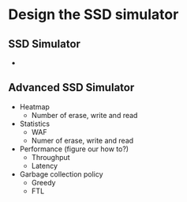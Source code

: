 # Design the SSD simulator

## SSD Simulator
 - 

## Advanced SSD Simulator
 - Heatmap
   - Number of erase, write and read
 - Statistics
   - WAF
   - Numer of erase, write and read 
 - Performance (figure our how to?)
   - Throughput
   - Latency
 - Garbage collection policy
   - Greedy
   - FTL
   